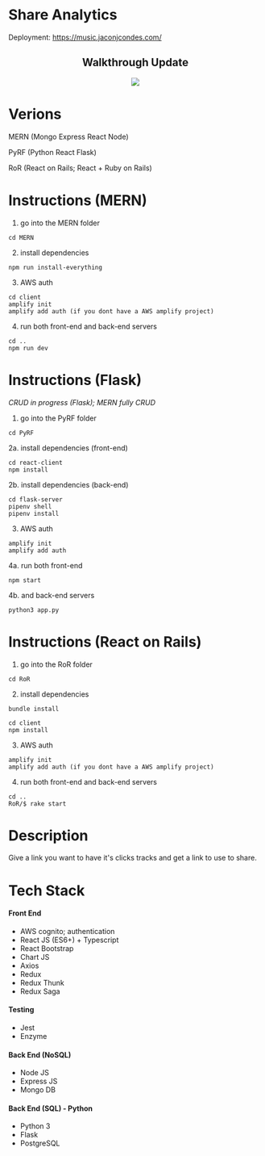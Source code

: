 # Share Analytics

Deployment: https://music.jaconjcondes.com/

## <center>Walkthrough Update</center>

<p align="center">
<img src="walkthrough.gif" />
</p>

# Verions

MERN (Mongo Express React Node)

PyRF (Python React Flask)

RoR (React on Rails; React + Ruby on Rails)

# Instructions (MERN)

1. go into the MERN folder
```
cd MERN
```

2. install dependencies 
```
npm run install-everything
```

3. AWS auth
```
cd client
amplify init
amplify add auth (if you dont have a AWS amplify project)
```

4. run both front-end and back-end servers
```
cd ..
npm run dev
```

# Instructions (Flask)
*CRUD in progress (Flask); MERN fully CRUD*

1. go into the PyRF folder
```
cd PyRF
```

2a. install dependencies (front-end)
```
cd react-client
npm install
```

2b. install dependencies (back-end)
```
cd flask-server
pipenv shell
pipenv install
```

3. AWS auth
```
amplify init
amplify add auth
```

4a. run both front-end
```
npm start
```

4b. and back-end servers
```
python3 app.py
```

# Instructions (React on Rails)

1. go into the RoR folder
```
cd RoR
```

2. install dependencies 
```
bundle install

cd client
npm install
```

3. AWS auth
```
amplify init
amplify add auth (if you dont have a AWS amplify project)
```

4. run both front-end and back-end servers
```
cd ..
RoR/$ rake start
```

# Description

Give a link you want to have it's clicks tracks and get a link to use to share.

# Tech Stack

#### Front End

- AWS cognito; authentication
- React JS (ES6+) + Typescript
- React Bootstrap
- Chart JS
- Axios
- Redux
- Redux Thunk
- Redux Saga

#### Testing

- Jest
- Enzyme

#### Back End (NoSQL)

- Node JS
- Express JS
- Mongo DB

#### Back End (SQL) - Python

- Python 3
- Flask
- PostgreSQL
